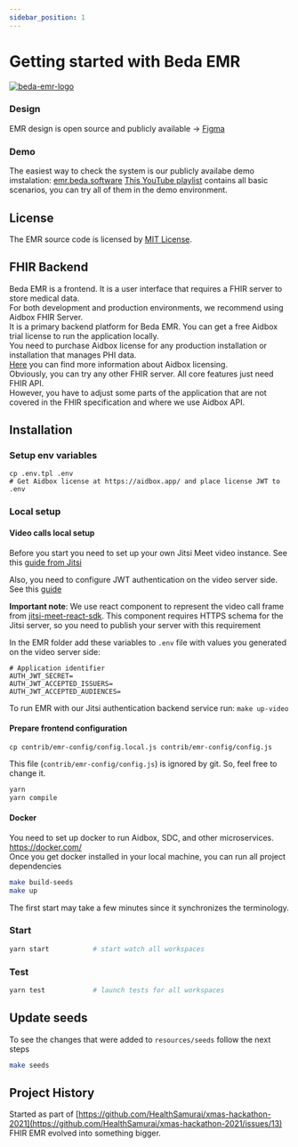 ```yaml
---
sidebar_position: 1
---
```


# Getting started with Beda EMR 

[![beda-emr-logo](https://user-images.githubusercontent.com/6428960/222070888-a97e2d97-7eb0-4cb3-8310-5fdb7b56aa10.svg)](https://beda.software/emr)

### Design
EMR design is open source and publicly available ->
[Figma](https://www.figma.com/file/2bxMDfG3lRPEZpRwDC4gTB/SaaS-EMR-System)

### Demo
The easiest way to check the system is our publicly availabe demo imstalation: [emr.beda.software](https://emr.beda.software/)
[This YouTube playlist](https://www.youtube.com/watch?v=k1qDO8qBPWw&list=PLrnm9AbXp-mhg1_26EGBxBjtTd6j-M7rt) contains all basic scenarios, you can try all of them in the demo environment.



## License
The EMR source code is licensed by [MIT License](https://github.com/beda-software/fhir-sdc/blob/master/LICENSE).  

## FHIR Backend
Beda EMR is a frontend. It is a user interface that requires a FHIR server to store medical data.  
For both development and production environments, we recommend using Aidbox FHIR Server.  
It is a primary backend platform for Beda EMR.
You can get a free Aidbox trial license to run the application locally.  
You need to purchase Aidbox license for any production installation or installation that manages PHI data.  
[Here](https://docs.aidbox.app/getting-started/editions-and-pricing) you can find more information about Aidbox licensing.  
Obviously, you can try any other FHIR server. All core features just need FHIR API.  
However, you have to adjust some parts of the application that are not covered in the FHIR specification and where we use Aidbox API.  

## Installation

### Setup env variables

```
cp .env.tpl .env
# Get Aidbox license at https://aidbox.app/ and place license JWT to .env
```

### Local setup

#### Video calls local setup
Before you start you need to set up your own Jitsi Meet video instance. See this [guide from Jitsi](https://jitsi.github.io/handbook/docs/devops-guide/devops-guide-docker/)

Also, you need to configure JWT authentication on the video server side. See this [guide](https://jitsi.github.io/handbook/docs/devops-guide/devops-guide-docker/#authentication-using-jwt-tokens)

**Important note**: We use react component to represent the video call frame from [jitsi-meet-react-sdk](https://github.com/jitsi/jitsi-meet-react-sdk/tree/main). This component requires HTTPS schema for the Jitsi server, so you need to publish your server with this requirement

In the EMR folder add these variables to `.env` file with values you generated on the video server side:

```
# Application identifier
AUTH_JWT_SECRET=
AUTH_JWT_ACCEPTED_ISSUERS=
AUTH_JWT_ACCEPTED_AUDIENCES=
```

To run EMR with our Jitsi authentication backend service run:
`make up-video`

#### Prepare frontend configuration

```
cp contrib/emr-config/config.local.js contrib/emr-config/config.js
```

This file (`contrib/emr-config/config.js`) is ignored by git. So, feel free to change it.

```sh
yarn
yarn compile
```

#### Docker
You need to set up docker to run Aidbox, SDC, and other microservices. https://docker.com/  
Once you get docker installed in your local machine, you can run all project dependencies
```sh
make build-seeds
make up
```
The first start may take a few minutes since it synchronizes the terminology.

### Start

```sh
yarn start           # start watch all workspaces
```

### Test

```sh
yarn test            # launch tests for all workspaces
```

## Update seeds

To see the changes that were added to `resources/seeds` follow the next steps

```sh
make seeds
```

## Project History

Started as part of [https://github.com/HealthSamurai/xmas-hackathon-2021](https://github.com/HealthSamurai/xmas-hackathon-2021/issues/13) FHIR EMR evolved into something bigger.
